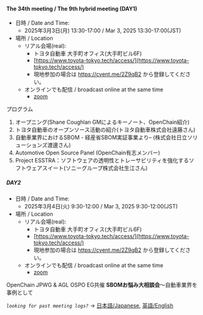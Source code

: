 #### The 34th meeting / The 9th hybrid meeting (DAY1)

- 日時 / Date and Time:
  - 2025年3月3日(月) 13:30-17:00 / Mar 3, 2025 13:30-17:00(JST)
- 場所 / Location
  - リアル会場(real):
    - トヨタ自動車 大手町オフィス(大手町ビル6F)
    - [https://www.toyota-tokyo.tech/access/](https://www.toyota-tokyo.tech/access/)
    - 現地参加の場合は https://cvent.me/2Z9qB2 から登録してください。
  - オンラインでも配信 / broadcast online at the same time
    - [zoom](https://zoom-lfx.platform.linuxfoundation.org/meeting/94988978634?password=59df8370-dd56-4efc-96de-cdbe33cdc608)

プログラム
1. オープニング(Shane Coughlan GMによるキーノート、OpenChain紹介)
2. トヨタ自動車のオープンソース活動の紹介(トヨタ自動車株式会社遠藤さん)
3. 自動車業界におけるSBOM - 経産省SBOM実証事業より– (株式会社日立ソリューションズ渡邊さん)
4. Automotive Open Source Panel (OpenChain有志メンバー)
5. Project ESSTRA：ソフトウェアの透明性とトレーサビリティを強化するソフトウェアスイート(ソニーグループ株式会社生江さん)

##### DAY2
- 日時 / Date and Time:
  - 2025年3月4日(火) 9:30-12:00 / Mar 3, 2025 9:30-12:00(JST)
- 場所 / Location
  - リアル会場(real):
    - トヨタ自動車 大手町オフィス(大手町ビル6F)
    - [https://www.toyota-tokyo.tech/access/](https://www.toyota-tokyo.tech/access/)
    - 現地参加の場合は https://cvent.me/2Z9qB2 から登録してください。
  - オンラインでも配信 / broadcast online at the same time
    - [zoom](https://zoom-lfx.platform.linuxfoundation.org/meeting/96621271434?password=bb74a7f6-fa7f-4222-9d9e-acb0a0630121)

OpenChain JPWG & AGL OSPO EG共催  **SBOMお悩み大相談会**～自動車業界を事例として  

*`looking for past meeting logs?`* → [日本語/Japanese](https://openchain-project.github.io/OpenChain-JWG/meeting-minutes.html), [英語/English](https://openchain-project.github.io/OpenChain-JWG/meeting-minutes_en.html)  
